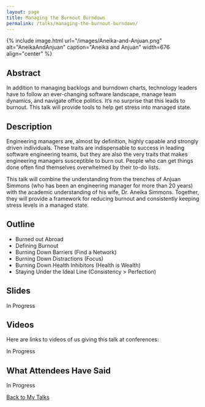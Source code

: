```yaml
---
layout: page
title: Managing the Burnout Burndown
permalink: /talks/managing-the-burnout-burndown/
---
```


{% include image.html url="/images/Aneika-and-Anjuan.png" alt="AneikaAndAnjuan" caption="Aneika and Anjuan" width=676 align="center" %}

## Abstract

In addition to managing backlogs and burndown charts, technology leaders have to follow an ever-changing software landscape, manage team dynamics, and navigate office politics. It’s no surprise that this leads to burnout. This talk will provide tools to help get stress into managed state.

## Description

Engineering managers are, almost by definition, highly capable and strongly driven individuals. These traits are indispensable to success in leading software engineering teams, but they are also the very traits that makes engineering managers susceptible to burn out. People who can get things done often find themselves overwhelmed by their to-do lists.

This talk will combine the understanding from the trenches of Anjuan Simmons (who has been an engineering manager for more than 20 years) with the academic understanding of his wife, Dr. Aneika Simmons. Together, they will provide a framework for reducing burnout and consistently keeping stress levels in a managed state.

## Outline 
* Burned out Abroad 
* Defining Burnout 
* Burning Down Barriers (Find a Network) 
* Burning Down Distractions (Focus) 
* Burning Down Health Inhibitors (Health is Wealth) 
* Staying Under the Ideal Line (Consistency > Perfection)

## Slides

In Progress

## Videos

Here are links to videos of us giving this talk at conferences:

In Progress

## What Attendees Have Said

In Progress

[Back to My Talks](/talks/)
